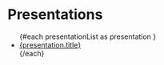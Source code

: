 <script>
	let presentationList = [
		{
			url: "https://youtu.be/2EHuWhpa_Ok?si=7AVpfI_YbVDFzHxh",
			title: "[아우토크립트] SW 개발/설계 입문용 내부세미나(에릭 에반스의 도메인 주도 설계(DDD) 중심으로)",
		},
		{
			url: "https://woojung3.github.io/new_leader_guide/",
			title: "AutoCrypt V2X.platform 그룹 리더 가이드",
		},
		{
			url: "/html/2023-01-28_rust/index.html",
			title: "Comprehensive Rust (reveal.js 학습용)",
		}
	];
</script>

# Presentations

<ul>
{#each presentationList as presentation }
	<li><a href="{presentation.url}">{presentation.title}</a></li>
{/each}
</ul>

